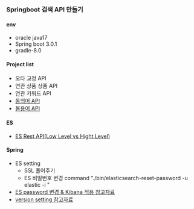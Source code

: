 ### Springboot 검색 API 만들기
#### env 
+ oracle java17
+ Spring boot 3.0.1
+ gradle-8.0

#### Project list 
+ 오타 교정 API 
+ 연관 상품 상품 API
+ 연관 키워드 API
+ [동의어 API](./src/main/java/org/analyzer/App.java)
+ [불용어 API](./src/main/java/org/analyzer/App.java)



#### ES
+ [ES Rest API(Low Level vs Hight Level)](Document/es_rest_API.md)




#### Spring  
+ ES setting
  + SSL 풀어주기
  + ES 비밀번호 변경 command
    "./bin/elasticsearch-reset-password -u elastic -i "
+ [ES password 변경 & Kibana 적용 참고자료](https://www.elastic.co/guide/en/elasticsearch/reference/current/security-minimal-setup.html#add-built-in-users)
+ [version setting 참고자료](https://velog.io/@jollypyun/%EC%98%A4%EB%A5%98-%EA%B8%B0%EB%A1%9DCould-not-resolve-org.springframework.bootspring-boot-gradle-plugin3.0.1) 